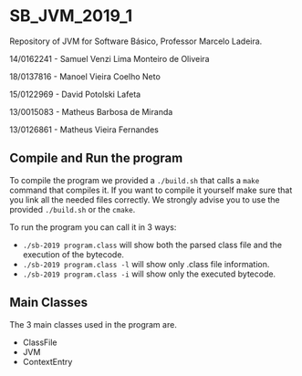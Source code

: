 # SB_JVM_2019_1

Repository of JVM for Software Básico, Professor Marcelo Ladeira.

14/0162241 - Samuel Venzi Lima Monteiro de Oliveira

18/0137816 - Manoel Vieira Coelho Neto

15/0122969 - David Potolski Lafeta

13/0015083 - Matheus Barbosa de Miranda

13/0126861 - Matheus Vieira Fernandes

## Compile and Run the program

To compile the program we provided a `./build.sh` that calls a `make` command that compiles it. If you want to compile it yourself make sure that you link all the needed files correctly. We strongly advise you to use the provided `./build.sh` or the `cmake`.

To run the program you can call it in 3 ways:

- `./sb-2019 program.class` will show both the parsed class file and the execution of the bytecode.
- `./sb-2019 program.class -l` will show only .class file information.
- `./sb-2019 program.class -i` will show only the executed bytecode.

## Main Classes

The 3 main classes used in the program are.

- ClassFile
- JVM
- ContextEntry
